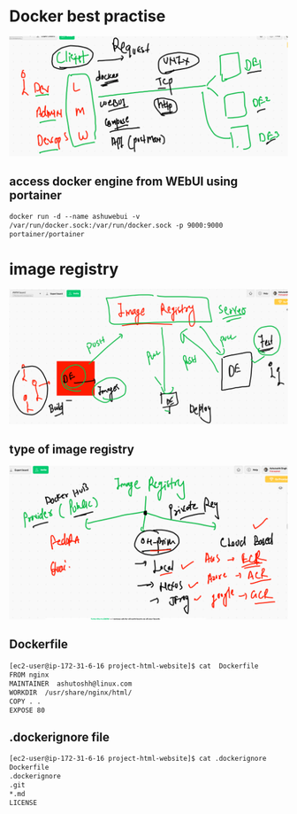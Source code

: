 # Docker best practise 

<img src="remotecre.png">

## access docker engine from WEbUI  using portainer 

```
docker run -d --name ashuwebui -v /var/run/docker.sock:/var/run/docker.sock -p 9000:9000 portainer/portainer 
```

# image registry 

<img src="reg.png">

## type of image registry 

<img src="regt.png">

## Dockerfile 

```
[ec2-user@ip-172-31-6-16 project-html-website]$ cat  Dockerfile 
FROM nginx
MAINTAINER  ashutoshh@linux.com
WORKDIR  /usr/share/nginx/html/
COPY . . 
EXPOSE 80

```

## .dockerignore file 

```
[ec2-user@ip-172-31-6-16 project-html-website]$ cat .dockerignore 
Dockerfile
.dockerignore
.git
*.md
LICENSE

```
